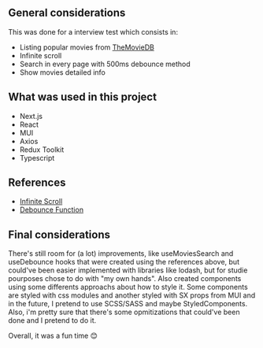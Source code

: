 ## General considerations
  This was done for a interview test which consists in:
  - Listing popular movies from [TheMovieDB](https://www.themoviedb.org/documentation/api)
  - Infinite scroll
  - Search in every page with 500ms debounce method
  - Show movies detailed info

## What was used in this project
   - Next.js
   - React
   - MUI
   - Axios
   - Redux Toolkit
   - Typescript
 
## References
   - [Infinite Scroll](https://www.youtube.com/watch?v=NZKUirTtxcg&t=1s)
   - [Debounce Function](https://www.youtube.com/watch?v=PySFIsgXNZ0&t=848s)

## Final considerations
  There's still room for (a lot) improvements, like useMoviesSearch and useDebounce hooks that were created using the references above, but could've been easier implemented with libraries like lodash, but for studie pourposes chose to do with "my own hands". Also created components using some differents approachs about how to style it. Some components are styled with css modules and another styled with SX props from MUI and in the future, I pretend to use SCSS/SASS and maybe StyledComponents.  Also, i'm pretty sure that there's some opmitizations that could've been done and I pretend to do it. 

Overall, it was a fun time 😊
